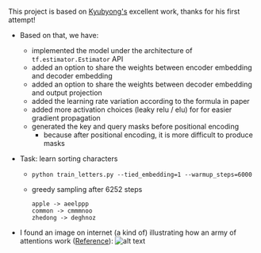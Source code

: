 This project is based on [Kyubyong's](https://github.com/Kyubyong/transformer) excellent work, thanks for his first attempt!

* Based on that, we have:
  * implemented the model under the architecture of ```tf.estimator.Estimator``` API
  * added an option to share the weights between encoder embedding and decoder embedding
  * added an option to share the weights between decoder embedding and output projection
  * added the learning rate variation according to the formula in paper
  * added more activation choices (leaky relu / elu) for for easier gradient propagation
  * generated the key and query masks before positional encoding
    * because after positional encoding, it is more difficult to produce masks

* Task: learn sorting characters
    * ``` python train_letters.py --tied_embedding=1 --warmup_steps=6000 ```

    * greedy sampling after 6252 steps
        ```
        apple -> aeelppp
        common -> cmmmnoo
        zhedong -> deghnoz
        ```

* I found an image on internet (a kind of) illustrating how an army of attentions work ([Reference](https://techcrunch.com/2017/08/31/googles-transformer-solves-a-tricky-problem-in-machine-translation/)):
![alt text](https://github.com/zhedongzheng/finch/blob/master/assets/transform20fps.gif)
